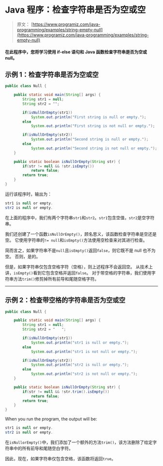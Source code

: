 # Java 程序：检查字符串是否为空或空

> 原文： [https://www.programiz.com/java-programming/examples/string-empty-null](https://www.programiz.com/java-programming/examples/string-empty-null)

#### 在此程序中，您将学习使用 if-else 语句和 Java 函数检查字符串是否为空或 null。

## 示例 1：检查字符串是否为空或空

```java
public class Null {

    public static void main(String[] args) {
        String str1 = null;
        String str2 = "";

        if(isNullOrEmpty(str1))
            System.out.println("First string is null or empty.");
        else
            System.out.println("First string is not null or empty.");

        if(isNullOrEmpty(str2))
            System.out.println("Second string is null or empty.");
        else
            System.out.println("Second string is not null or empty.");
    }

    public static boolean isNullOrEmpty(String str) {
        if(str != null && !str.isEmpty())
            return false;
        return true;
    }
}
```

运行该程序时，输出为：

```java
str1 is null or empty.
str2 is null or empty.
```

在上面的程序中，我们有两个字符串`str1`和`str2`。`str1`包含空值，`str2`是空字符串。

我们还创建了一个函数`isNullOrEmpty()`，顾名思义，该函数检查字符串是空还是空。 它使用字符串的`!= null`和`isEmpty()`方法使用空检查来对其进行检查。

简而言之，如果字符串不是`null`且`isEmpty()`返回`false`，则它既不是 null 也不为空。 否则，是的。

但是，如果字符串仅包含空格字符（空格），则上述程序不会返回空。 从技术上讲，`isEmpty()`看到它包含空格并返回`false`。 对于带空格的字符串，我们使用字符串方法`trim()`修剪掉所有前导和尾随空格字符。

* * *

## 示例 2：检查带空格的字符串是否为空或空

```java
public class Null {

    public static void main(String[] args) {
        String str1 = null;
        String str2 = "   ";

        if(isNullOrEmpty(str1))
            System.out.println("str1 is null or empty.");
        else
            System.out.println("str1 is not null or empty.");

        if(isNullOrEmpty(str2))
            System.out.println("str2 is null or empty.");
        else
            System.out.println("str2 is not null or empty.");
    }

    public static boolean isNullOrEmpty(String str) {
        if(str != null && !str.trim().isEmpty())
            return false;
        return true;
    }
}
```

When you run the program, the output will be:

```java
str1 is null or empty.
str2 is null or empty.
```

在`isNullorEmpty()`中，我们添加了一个额外的方法`trim()`，该方法删除了给定字符串中的所有前导和尾随空白字符。

因此，现在，如果字符串仅包含空格，该函数将返回`true`。
